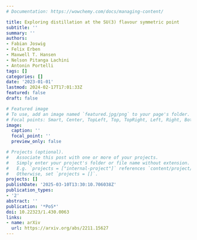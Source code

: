 ```yaml
---
# Documentation: https://wowchemy.com/docs/managing-content/

title: Exploring distillation at the SU(3) flavour symmetric point
subtitle: ''
summary: ''
authors:
- Fabian Joswig
- Felix Erben
- Maxwell T. Hansen
- Nelson Pitanga Lachini
- Antonin Portelli
tags: []
categories: []
date: '2023-01-01'
lastmod: 2024-02-17T17:01:33Z
featured: false
draft: false

# Featured image
# To use, add an image named `featured.jpg/png` to your page's folder.
# Focal points: Smart, Center, TopLeft, Top, TopRight, Left, Right, BottomLeft, Bottom, BottomRight.
image:
  caption: ''
  focal_point: ''
  preview_only: false

# Projects (optional).
#   Associate this post with one or more of your projects.
#   Simply enter your project's folder or file name without extension.
#   E.g. `projects = ["internal-project"]` references `content/project/deep-learning/index.md`.
#   Otherwise, set `projects = []`.
projects: []
publishDate: '2025-03-10T13:30:10.706038Z'
publication_types:
- '2'
abstract: ''
publication: '*PoS*'
doi: 10.22323/1.430.0063
links:
- name: arXiv
  url: https://arxiv.org/abs/2211.15627
---
```

